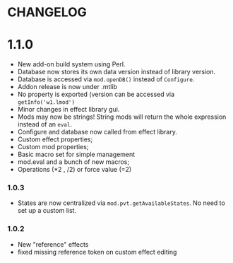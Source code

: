 # CHANGELOG

# 1.1.0

- New add-on build system using Perl.
- Database now stores its own data version instead of library version.
- Database is accessed via `mod.openDB()` instead of `Configure`.
- Addon release is now under .mtlib
- No property is exported (version can be accessed via `getInfo('w1.lmod')`
- Minor changes in effect library gui.
- Mods may now be strings! String mods will return the whole expression instead of an `eval`.
- Configure and database now called from effect library.
- Custom effect properties;
- Custom mod properties;
- Basic macro set for simple management
- mod.eval and a bunch of new macros;
- Operations (*2 , /2) or force value (=2)

### 1.0.3
- States are now centralized via `mod.pvt.getAvailableStates`. No need to set up a custom list.

### 1.0.2

- New "reference" effects
- fixed missing reference token on custom effect editing
